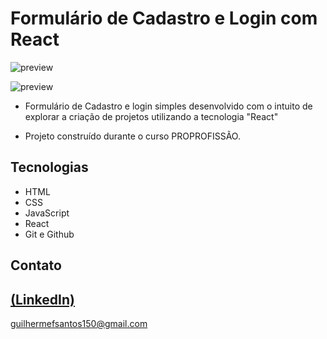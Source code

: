 # Formulário de Cadastro e Login com React

![preview](https://github.com/GuilhermeSK2/Formulario-de-Login-com-React/assets/139295562/a7d1e4ad-7e3f-422c-b21f-d350bc24ea44)

![preview](https://github.com/GuilhermeSK2/Formulario-de-Login-com-React/assets/139295562/03ff4544-0e0e-4e0c-b0a7-121571891dfd)

 
 - Formulário de Cadastro e login simples desenvolvido com o intuito de explorar a criação de projetos utilizando a tecnologia "React"

 - Projeto construído durante o curso PROPROFISSÃO.

## Tecnologias

- HTML
- CSS
- JavaScript
- React
- Git e Github

## Contato
[(LinkedIn)](https://www.linkedin.com/in/guilherme-freitas-9901a220b/)
-----
guilhermefsantos150@gmail.com
